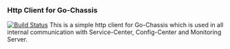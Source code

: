 ### Http Client for Go-Chassis
[![Build Status](https://travis-ci.org/ServiceComb/http-client.svg?branch=master)](https://travis-ci.org/ServiceComb/http-client)
This is a simple http client for Go-Chassis which is used in all internal communication with Service-Center, Config-Center and Monitoring Server.
